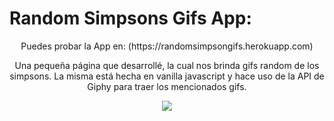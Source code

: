 # Random Simpsons Gifs App:


<p align="center">
  Puedes probar la App en: (https://randomsimpsongifs.herokuapp.com)
</p>
<p align="center">
  Una pequeña página que desarrollé, la cual nos brinda gifs random de los simpsons. La misma está hecha en vanilla javascript y hace uso de la API de Giphy para traer los mencionados gifs.
</p>

<p align="center">
  <img src="https://i.ibb.co/JpnLNn6/1.png" />
</p>

